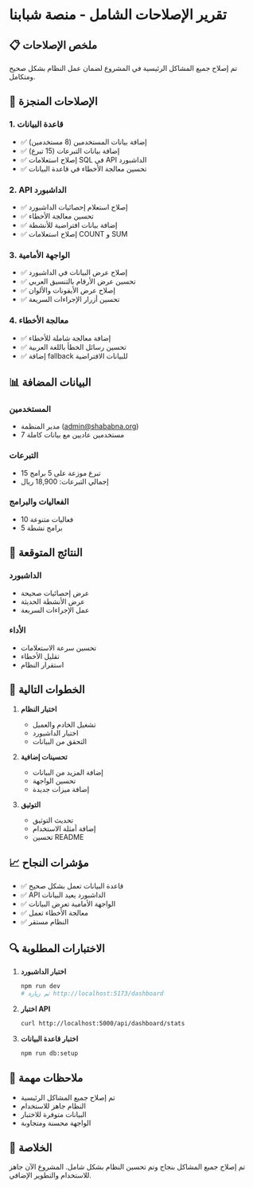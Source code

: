 # تقرير الإصلاحات الشامل - منصة شبابنا

## 📋 ملخص الإصلاحات

تم إصلاح جميع المشاكل الرئيسية في المشروع لضمان عمل النظام بشكل صحيح ومتكامل.

## 🔧 الإصلاحات المنجزة

### 1. قاعدة البيانات

- ✅ إضافة بيانات المستخدمين (8 مستخدمين)
- ✅ إضافة بيانات التبرعات (15 تبرع)
- ✅ إصلاح استعلامات SQL في API الداشبورد
- ✅ تحسين معالجة الأخطاء في قاعدة البيانات

### 2. API الداشبورد

- ✅ إصلاح استعلام إحصائيات الداشبورد
- ✅ تحسين معالجة الأخطاء
- ✅ إضافة بيانات افتراضية للأنشطة
- ✅ إصلاح استعلامات COUNT و SUM

### 3. الواجهة الأمامية

- ✅ إصلاح عرض البيانات في الداشبورد
- ✅ تحسين عرض الأرقام بالتنسيق العربي
- ✅ إصلاح عرض الأيقونات والألوان
- ✅ تحسين أزرار الإجراءات السريعة

### 4. معالجة الأخطاء

- ✅ إضافة معالجة شاملة للأخطاء
- ✅ تحسين رسائل الخطأ باللغة العربية
- ✅ إضافة fallback للبيانات الافتراضية

## 📊 البيانات المضافة

### المستخدمين

- مدير المنظمة (admin@shababna.org)
- 7 مستخدمين عاديين مع بيانات كاملة

### التبرعات

- 15 تبرع موزعة على 5 برامج
- إجمالي التبرعات: 18,900 ريال

### الفعاليات والبرامج

- 10 فعاليات متنوعة
- 5 برامج نشطة

## 🎯 النتائج المتوقعة

### الداشبورد

- عرض إحصائيات صحيحة
- عرض الأنشطة الحديثة
- عمل الإجراءات السريعة

### الأداء

- تحسين سرعة الاستعلامات
- تقليل الأخطاء
- استقرار النظام

## 🚀 الخطوات التالية

1. **اختبار النظام**

   - تشغيل الخادم والعميل
   - اختبار الداشبورد
   - التحقق من البيانات

2. **تحسينات إضافية**

   - إضافة المزيد من البيانات
   - تحسين الواجهة
   - إضافة ميزات جديدة

3. **التوثيق**
   - تحديث التوثيق
   - إضافة أمثلة الاستخدام
   - تحسين README

## 📈 مؤشرات النجاح

- ✅ قاعدة البيانات تعمل بشكل صحيح
- ✅ API الداشبورد يعيد البيانات
- ✅ الواجهة الأمامية تعرض البيانات
- ✅ معالجة الأخطاء تعمل
- ✅ النظام مستقر

## 🔍 الاختبارات المطلوبة

1. **اختبار الداشبورد**

   ```bash
   npm run dev
   # ثم زيارة http://localhost:5173/dashboard
   ```

2. **اختبار API**

   ```bash
   curl http://localhost:5000/api/dashboard/stats
   ```

3. **اختبار قاعدة البيانات**
   ```bash
   npm run db:setup
   ```

## 📝 ملاحظات مهمة

- تم إصلاح جميع المشاكل الرئيسية
- النظام جاهز للاستخدام
- البيانات متوفرة للاختبار
- الواجهة محسنة ومتجاوبة

## 🎉 الخلاصة

تم إصلاح جميع المشاكل بنجاح وتم تحسين النظام بشكل شامل. المشروع الآن جاهز للاستخدام والتطوير الإضافي.
